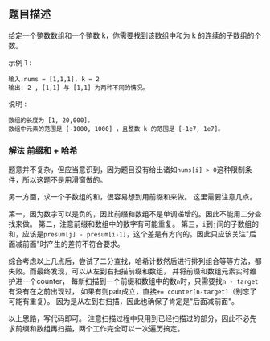## 题目描述
给定一个整数数组和一个整数 k，你需要找到该数组中和为 k 的连续的子数组的个数。

示例 1 :
```
输入:nums = [1,1,1], k = 2
输出: 2 , [1,1] 与 [1,1] 为两种不同的情况。
```
说明 :
```
数组的长度为 [1, 20,000]。
数组中元素的范围是 [-1000, 1000] ，且整数 k 的范围是 [-1e7, 1e7]。
```

### 解法 前缀和 + 哈希
题意并不复杂，但应当意识到，因为题目没有给出诸如`nums[i] > 0`这种限制条件，所以这题不是用滑窗做的。

另一方面，求一个子数组的和，很容易想到用前缀和来做。
这里需要注意几点。

第一，因为数字可以是负的，因此前缀和数组不是单调递增的。因此不能用二分查找来做。
第二，注意前缀和数组中的数字有可能重复。
第三，`i`到`j`间的子数组的和，应该是`presum[j] - presum[i-1]`，这个差是有方向的。因此只应该关注"后面减前面"时产生的差符不符合要求。

综合考虑以上几点后，尝试了二分查找，哈希计数然后进行排列组合等等方法，都失败。而最终发现，可以从左到右扫描前缀和数组，
并将前缀和数组元素实时维护进一个counter，
每新扫描到一个前缀和数组中的数`n`时，只需要找`n - target`有没有在之前出现过，
如果有则pair成立，直接`+= counter[n-target]`（别忘了可能有重复）。
因为是从左到右扫描，因此也确保了肯定是"后面减前面"。

以上思路，写代码即可。
注意扫描过程中只用到已经扫描过的部分，因此不必先求前缀和数组再扫描，两个工作完全可以一次遍历搞定。